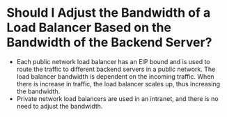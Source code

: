 # Should I Adjust the Bandwidth of a Load Balancer Based on the Bandwidth of the Backend Server?<a name="EN-US_TOPIC_0110733230"></a>

-   Each public network load balancer has an EIP bound and is used to route the traffic to different backend servers in a public network. The load balancer bandwidth is dependent on the incoming traffic. When there is increase in traffic, the load balancer scales up, thus increasing the bandwidth.
-   Private network load balancers are used in an intranet, and there is no need to adjust the bandwidth.

